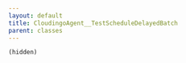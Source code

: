 ```yaml
---
layout: default
title: CloudingoAgent__TestScheduleDelayedBatch
parent: classes
---
```


```(hidden)```
